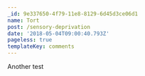 ```yaml
---
_id: 9e337650-4f79-11e8-8129-6d45d3ce06d1
name: Tort
post: /sensory-deprivation
date: '2018-05-04T09:00:40.793Z'
pageless: true
templateKey: comments
---
```

Another test
